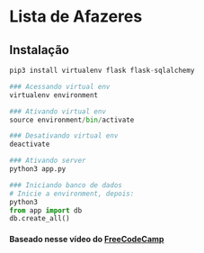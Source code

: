 # Lista de Afazeres

## Instalação
```python
pip3 install virtualenv flask flask-sqlalchemy

### Acessando virtual env
virtualenv environment

### Ativando virtual env
source environment/bin/activate

### Desativando virtual env
deactivate

### Ativando server
python3 app.py

### Iniciando banco de dados
# Inicie a environment, depois:
python3
from app import db
db.create_all()
```

#### Baseado nesse vídeo do [FreeCodeCamp](https://www.youtube.com/watch?v=Z1RJmh_OqeA)